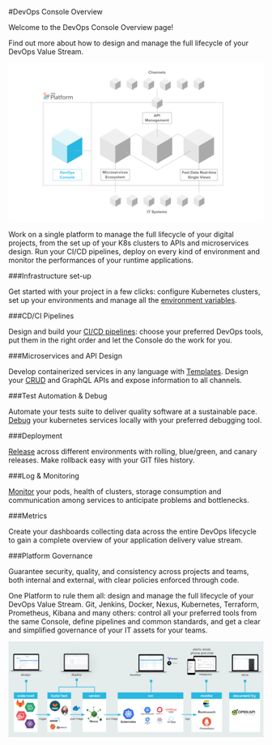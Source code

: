 #DevOps Console Overview

Welcome to the DevOps Console Overview page!

Find out more about how to design and manage the full lifecycle of your DevOps Value Stream.


![image alt text](img/devops_console.png)

Work on a single platform to manage the full lifecycle of your digital projects, from the set up of your K8s clusters to APIs and
microservices design. Run your CI/CD pipelines, deploy on every kind of environment and monitor the performances of your
runtime applications.


###Infrastructure set-up

Get started with your project in a few clicks: configure Kubernetes clusters, set up your environments and manage all the [environment variables](../development_suite/overview-dev-suite.md).

###CD/CI Pipelines

Design and build your [CI/CD pipelines](../development_suite/deploy/deploy.md): choose your preferred DevOps tools, put them in the right order and let the Console do the work for you.

###Microservices and API Design

Develop containerized services in any language with [Templates](../../runtime_suite/overview-runtime-suite/#microservices-marketplace.md). Design your [CRUD](../../development_suite/api-console/api-design/crud_advanced.md) and GraphQL APIs and expose information to all channels.

###Test Automation & Debug

Automate your tests suite to deliver quality software at a sustainable pace. [Debug](../../development_suite/debugging/telepresence/) your kubernetes services locally with your preferred debugging tool.

###Deployment

[Release](../deploy/deploy/#deploy-details-page.md) across different environments with rolling, blue/green, and canary releases. Make rollback easy with your GIT files history.

###Log & Monitoring

[Monitor](../../development_suite/monitoring/monitoring/) your pods, health of clusters, storage consumption and communication among services to anticipate problems and bottlenecks.

###Metrics

Create your dashboards collecting data across the entire DevOps lifecycle to gain a complete overview of your application delivery value stream.

###Platform Governance

Guarantee security, quality, and consistency across projects and teams, both internal and external, with clear policies enforced through code.


One Platform to rule them all: design and manage the full lifecycle of your DevOps Value Stream.
Git, Jenkins, Docker, Nexus, Kubernetes, Terraform, Prometheus, Kibana and many others: control all your preferred tools from the same Console, define pipelines and common standards, and get a clear and simplified governance of your IT assets for your teams.


![image alt text](img/valuestream.png)

